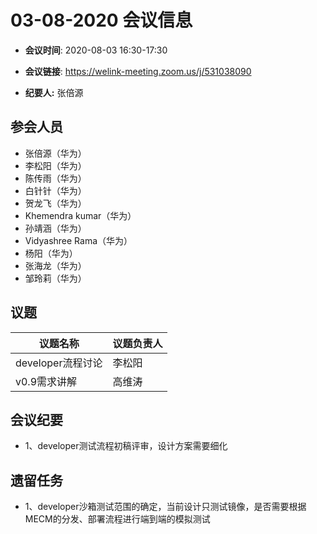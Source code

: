 # 03-08-2020 会议信息  

-  **会议时间**: 2020-08-03  16:30-17:30
-  **会议链接**: https://welink-meeting.zoom.us/j/531038090

-  **纪要人:** 张倍源

## 参会人员
- 张倍源（华为）
- 李松阳（华为）
- 陈传雨（华为）
- 白针针（华为）
- 贺龙飞（华为）
- Khemendra kumar（华为）
- 孙靖涵（华为）
- Vidyashree Rama（华为）
- 杨阳（华为）
- 张海龙（华为）
- 邹玲莉（华为）

## 议题

议题名称 | 议题负责人
---- | ----
developer流程讨论  | 李松阳
v0.9需求讲解 | 高维涛 

## 会议纪要
- 1、developer测试流程初稿评审，设计方案需要细化

## 遗留任务
- 1、developer沙箱测试范围的确定，当前设计只测试镜像，是否需要根据MECM的分发、部署流程进行端到端的模拟测试
